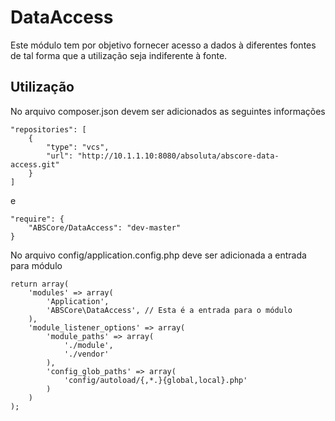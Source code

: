 DataAccess
==========
Este módulo tem por objetivo fornecer acesso a dados à diferentes fontes de tal forma que a utilização seja indiferente à fonte.

Utilização
---------
No arquivo composer.json devem ser adicionados as seguintes informações

    "repositories": [
        {
            "type": "vcs",
            "url": "http://10.1.1.10:8080/absoluta/abscore-data-access.git"
        }
    ]

e

    "require": {
        "ABSCore/DataAccess": "dev-master"
    }


No arquivo config/application.config.php deve ser adicionada a entrada para módulo

    return array(
        'modules' => array(
            'Application',
            'ABSCore\DataAccess', // Esta é a entrada para o módulo
        ),
        'module_listener_options' => array(
            'module_paths' => array(
                './module',
                './vendor'
            ),
            'config_glob_paths' => array(
                'config/autoload/{,*.}{global,local}.php'
            )
        )
    );
